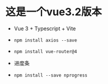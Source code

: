 # 这是一个vue3.2版本 

- Vue 3 + Typescript + Vite
- `npm install axios --save`
- `npm install vue-router@4`

- 进度条
- `npm install --save nprogress` 